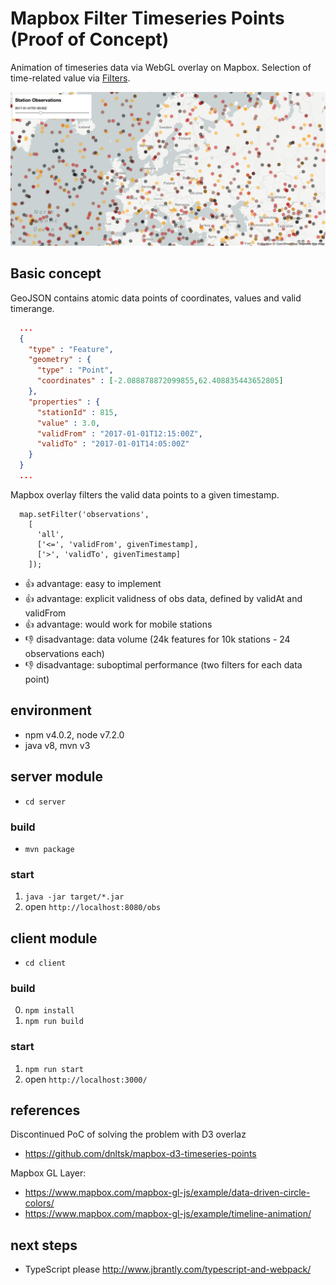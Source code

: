 # Mapbox Filter Timeseries Points (Proof of Concept)
Animation of timeseries data via WebGL overlay on Mapbox. Selection of time-related value via [Filters](https://www.mapbox.com/mapbox-gl-style-spec/#types-filter).

![screenshot](screenshot.png "screenshot")

## Basic concept

GeoJSON contains atomic data points of coordinates, values and valid timerange.
```json
  ...
  {
    "type" : "Feature",
    "geometry" : {
      "type" : "Point",
      "coordinates" : [-2.088878872099855,62.408835443652805]
    },
    "properties" : {
      "stationId" : 815,
      "value" : 3.0,
      "validFrom" : "2017-01-01T12:15:00Z",
      "validTo" : "2017-01-01T14:05:00Z"
    }
  }
  ...
```

Mapbox overlay filters the valid data points to a given timestamp.
```
  map.setFilter('observations',
    [
      'all',
      ['<=', 'validFrom', givenTimestamp],
      ['>', 'validTo', givenTimestamp]
    ]);
```

* :+1: advantage: easy to implement
* :+1: advantage: explicit validness of obs data, defined by validAt and validFrom
* :+1: advantage: would work for mobile stations
* :-1: disadvantage: data volume (24k features for 10k stations - 24 observations each)
* :-1: disadvantage: suboptimal performance (two filters for each data point)

## environment
* npm v4.0.2, node v7.2.0
* java v8, mvn v3 

## server module
* `cd server`

### build
* `mvn package`

### start
1. `java -jar target/*.jar`
2. open `http://localhost:8080/obs`

## client module
* `cd client`

### build
0. `npm install`
1. `npm run build`

### start
1. `npm run start`
2. open `http://localhost:3000/`

## references
Discontinued PoC of solving the problem with D3 overlaz
* https://github.com/dnltsk/mapbox-d3-timeseries-points

Mapbox GL Layer:
* https://www.mapbox.com/mapbox-gl-js/example/data-driven-circle-colors/
* https://www.mapbox.com/mapbox-gl-js/example/timeline-animation/

## next steps
* TypeScript please
http://www.jbrantly.com/typescript-and-webpack/

